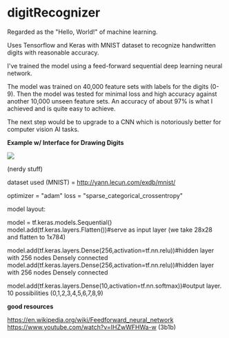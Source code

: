 # digitRecognizer

Regarded as the "Hello, World!" of machine learning.

Uses Tensorflow and Keras with MNIST dataset to recognize handwritten digits with reasonable accuracy.

I've trained the model using a feed-forward sequential deep learning neural network.

The model was trained on 40,000 feature sets with labels for the digits (0-9).
Then the model was tested for minimal loss and high accuracy against another 10,000 unseen feature sets. 
An accuracy of about 97% is what I achieved and is quite easy to achieve.

The next step would be to upgrade to a CNN which is notoriously better for computer vision AI tasks.

**Example w/ Interface for Drawing Digits**

![](digitsRecogGIF.gif)

(nerdy stuff)

dataset used (MNIST) = http://yann.lecun.com/exdb/mnist/

optimizer = "adam"
loss = "sparse_categorical_crossentropy"

model layout:

model = tf.keras.models.Sequential()
model.add(tf.keras.layers.Flatten())#serve as input layer (we take 28x28 and flatten to 1x784)

model.add(tf.keras.layers.Dense(256,activation=tf.nn.relu))#hidden layer with 256 nodes Densely connected
model.add(tf.keras.layers.Dense(256,activation=tf.nn.relu))#hidden layer with 256 nodes Densely connected

model.add(tf.keras.layers.Dense(10,activation=tf.nn.softmax))#output layer. 10 possibilities (0,1,2,3,4,5,6,7,8,9)

**good resources**

https://en.wikipedia.org/wiki/Feedforward_neural_network
https://www.youtube.com/watch?v=IHZwWFHWa-w (3b1b)
